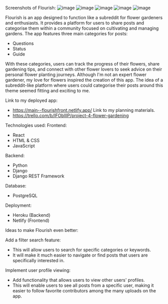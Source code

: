 Screenshots of Flourish:
![image](https://github.com/user-attachments/assets/3640eb73-b8a4-4bf4-9078-e13251efbd80)
![image](https://github.com/user-attachments/assets/9da55df2-be0c-4eb6-bad0-6f6b22d23e29)
![image](https://github.com/user-attachments/assets/b160fe52-f08a-434f-bffc-342aa08181f6)
![image](https://github.com/user-attachments/assets/35ab8b14-77d0-4f7a-82a6-66e24d69a4ac)
![image](https://github.com/user-attachments/assets/035c0b54-a698-4003-8606-44a2ee5afe70)


Flourish is an app designed to function like a subreddit for flower gardeners and enthusiasts. It provides a platform for users to share posts and categorise them within a community focused on cultivating and managing gardens. The app features three main categories for posts:

- Questions
- Status
- Guide

With these categories, users can track the progress of their flowers, share gardening tips, and connect with other flower lovers to seek advice on their personal flower planting journeys.
Although I'm not an expert flower gardener, my love for flowers inspired the creation of this app. The idea of a subreddit-like platform where users could categorise their posts around this theme seemed fitting and exciting to me.

Link to my deployed app:
- https://main--flourishfront.netlify.app/
Link to my planning materials.
- https://trello.com/b/lFOblllP/project-4-flower-gardening

Technologies used:
Frontend:
- React
- HTML & CSS
- JavaScript

Backend:
- Python
- Django
- Django REST Framework

Database:
- PostgreSQL

Deployment:
- Heroku (Backend)
- Netlify (Frontend)
  
Ideas to make Flourish even better:

Add a filter search feature:
- This will allow users to search for specific categories or keywords.
- It will make it much easier to navigate or find posts that users are specifically interested in.

Implement user profile viewing:
- Add functionality that allows users to view other users' profiles.
- This will enable users to see all posts from a specific user, making it easier to follow favorite contributors among the many uploads on the app.

